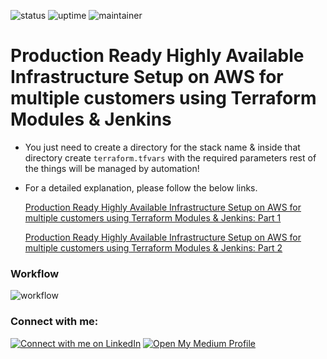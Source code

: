 ![status](https://img.shields.io/badge/status-up-green) ![uptime](https://img.shields.io/badge/uptime-100%25-green) ![maintainer](https://img.shields.io/badge/maintainer-dhsoni-blue)

# Production Ready Highly Available Infrastructure Setup on AWS for multiple customers using Terraform Modules & Jenkins

* You just need to create a directory for the stack name & inside that directory create `terraform.tfvars` with the required parameters rest of the things will be managed by automation! 

* For a detailed explanation, please follow the below links.
  
  [ Production Ready Highly Available Infrastructure Setup on AWS for multiple customers using Terraform Modules & Jenkins: Part 1](https://medium.com/towardsdev/production-ready-highly-available-infrastructure-setup-on-aws-for-multiple-customers-using-ee65a3a9ffab)

  [Production Ready Highly Available Infrastructure Setup on AWS for multiple customers using Terraform Modules & Jenkins: Part 2](https://medium.com/towardsdev/production-ready-highly-available-infrastructure-setup-on-aws-for-multiple-customers-using-725377d33617)

### Workflow
![workflow](https://github.com/DhruvinSoni30/Infrastructure_Provisioining_Terraform/blob/main/images/Workflow.png)

### Connect with me:
[![Connect with me on LinkedIn](https://img.shields.io/badge/LinkedIn-Connect-blue?style=for-the-badge&logo=linkedin)](https://www.linkedin.com/in/dhruvinksoni/) [![Open My Medium Profile](https://img.shields.io/badge/Medium-Profile-blue?style=for-the-badge&logo=medium)](https://medium.com/@dksoni4530)


